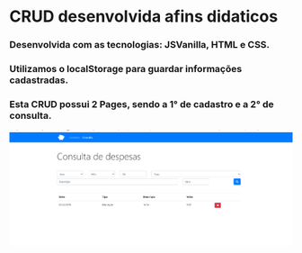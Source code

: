 # CRUD desenvolvida afins didaticos

### Desenvolvida com as tecnologias: JSVanilla, HTML e CSS.
### Utilizamos o localStorage para guardar informações cadastradas.
### Esta CRUD possui 2 Pages, sendo a 1° de cadastro e a 2° de consulta.

![Home](printHome.PNG)
